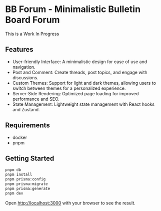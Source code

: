 # BB Forum - Minimalistic Bulletin Board Forum

This is a Work In Progress

## Features

- User-friendly Interface: A minimalistic design for ease of use and navigation.
- Post and Comment: Create threads, post topics, and engage with discussions.
- Custom Themes: Support for light and dark themes, allowing users to switch between themes for a personalized experience.
- Server-Side Rendering: Optimized page loading for improved performance and SEO.
- State Management: Lightweight state management with React hooks and Zustand.

## Requirements

- docker
- pnpm

## Getting Started

```bash
pnpm db
pnpm install
pnpm prisma:config
pnpm prisma:migrate
pnpm prisma:generate
pnpm dev
```

Open [http://localhost:3000](http://localhost:4200) with your browser to see the result.

